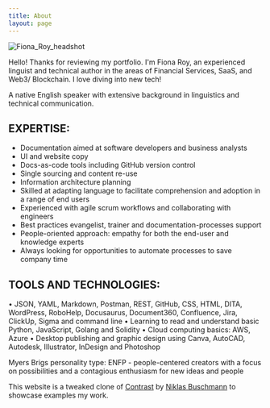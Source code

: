 ```yaml
---
title: About
layout: page
---
```



![Fiona_Roy_headshot](https://github.com/firoyj/firoyj.github.io/assets/101256554/f62387a3-bdc3-4fe9-9071-3a10905bbf46)


Hello! Thanks for reviewing my portfolio. I'm Fiona Roy, an experienced linguist and technical author in the areas of Financial Services, SaaS, and Web3/ Blockchain. I love diving into new tech! 

A native English speaker with extensive background in linguistics and technical communication.

## EXPERTISE:
- Documentation aimed at software developers and business analysts
- UI and website copy
- Docs-as-code tools including GitHub version control
- Single sourcing and content re-use
- Information architecture planning
- Skilled at adapting language to facilitate comprehension and adoption in a range of end users
- Experienced with agile scrum workflows and collaborating with engineers
- Best practices evangelist, trainer and documentation-processes support
- People-oriented approach: empathy for both the end-user and knowledge experts
- Always looking for opportunities to automate processes to save company time

## TOOLS AND TECHNOLOGIES:

•	JSON, YAML, Markdown, Postman, REST, GitHub, CSS, HTML, DITA, WordPress, RoboHelp, Docusaurus, Document360, Confluence, Jira, ClickUp, Sigma and command line
•	Learning to read and understand basic Python, JavaScript, Golang and Solidity
• Cloud computing basics: AWS, Azure
•	Desktop publishing and graphic design using Canva, AutoCAD, Autodesk, Illustrator, InDesign and Photoshop




Myers Brigs personality type: 
ENFP - people-centered creators with a focus on possibilities and a contagious enthusiasm for new ideas and people


This website is a tweaked clone of [Contrast](https://github.com/niklasbuschmann/contrast) by [Niklas Buschmann](https://github.com/niklasbuschmann/) to showcase examples my work.
